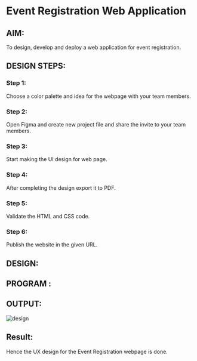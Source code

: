 # Event Registration Web Application

## AIM:
To design, develop and deploy a web application for event registration.

## DESIGN STEPS:

### Step 1:
Choose a color palette and idea for the webpage with your team members.

### Step 2:

Open Figma and create new project file and share the invite to your team members.
### Step 3:

Start making the UI design for web page.
### Step 4:

After completing the design export it to PDF.

### Step 5:

Validate the HTML and CSS code.

### Step 6:

Publish the website in the given URL.

## DESIGN:

## PROGRAM :

## OUTPUT:

![design](https://user-images.githubusercontent.com/121029258/215323980-fed20ee8-d625-41da-8aa0-4ce426566e9d.jpg)



## Result:
Hence the UX design for the Event Registration webpage is done.

